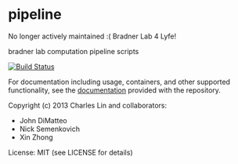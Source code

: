pipeline
========

No longer actively maintained :(
Bradner Lab 4 Lyfe!

bradner lab computation pipeline scripts

[![Build Status](https://travis-ci.org/BradnerLab/pipeline.svg)](https://travis-ci.org/BradnerLab/pipeline)

For documentation including usage, containers, and other supported functionality, see
the [documentation](docs) provided with the repository.

Copyright (c) 2013 Charles Lin and collaborators:
  - John DiMatteo
  - Nick Semenkovich
  - Xin Zhong

License: MIT (see LICENSE for details)
